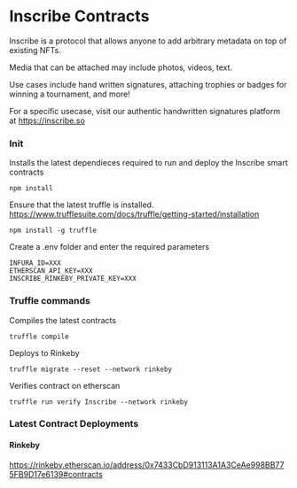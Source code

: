 # Inscribe Contracts

Inscribe is a protocol that allows anyone to add arbitrary metadata on top of existing NFTs.

Media that can be attached may include photos, videos, text.

Use cases include hand written signatures, attaching trophies or badges for winning a tournament, and more!

For a specific usecase, visit our authentic handwritten signatures platform at https://inscribe.so

### Init

Installs the latest dependieces required to run and deploy the Inscribe smart contracts
```
npm install
```

Ensure that the latest truffle is installed. https://www.trufflesuite.com/docs/truffle/getting-started/installation
```
npm install -g truffle
```

Create a .env folder and enter the required parameters
```
INFURA_ID=XXX
ETHERSCAN_API_KEY=XXX
INSCRIBE_RINKEBY_PRIVATE_KEY=XXX
```

### Truffle commands

Compiles the latest contracts
```
truffle compile
```

Deploys to Rinkeby
```
truffle migrate --reset --network rinkeby
```

Verifies contract on etherscan
```
truffle run verify Inscribe --network rinkeby
```

### Latest Contract Deployments

#### Rinkeby
https://rinkeby.etherscan.io/address/0x7433CbD913113A1A3CeAe998BB775FB9D17e6139#contracts